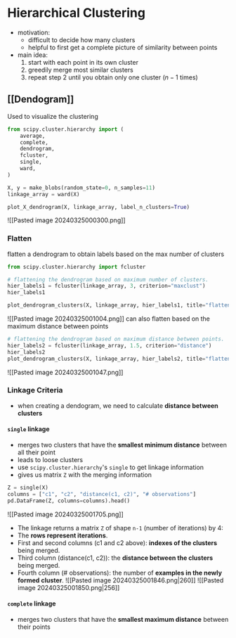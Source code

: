 # Hierarchical Clustering
- motivation:
	- difficult to decide how many clusters
	- helpful to first get a complete picture of similarity between points
- main idea:
	1. start with each point in its own cluster
	2. greedily merge most similar clusters
	3. repeat step 2 until you obtain only one cluster ($n-1$ times)
## [[Dendogram]]
Used to visualize the clustering
```python
from scipy.cluster.hierarchy import (
    average,
    complete,
    dendrogram,
    fcluster,
    single,
    ward,
)

X, y = make_blobs(random_state=0, n_samples=11)
linkage_array = ward(X)

plot_X_dendrogram(X, linkage_array, label_n_clusters=True)
```
![[Pasted image 20240325000300.png]]
### Flatten
flatten a dendrogram to obtain labels based on the max number of clusters
```python
from scipy.cluster.hierarchy import fcluster

# flattening the dendrogram based on maximum number of clusters. 
hier_labels1 = fcluster(linkage_array, 3, criterion="maxclust") 
hier_labels1

plot_dendrogram_clusters(X, linkage_array, hier_labels1, title="flattened with max_clusts=3")
```
![[Pasted image 20240325001004.png]]
can also flatten based on the maximum distance between points
```python
# flattening the dendrogram based on maximum distance between points. 
hier_labels2 = fcluster(linkage_array, 1.5, criterion="distance") 
hier_labels2
plot_dendrogram_clusters(X, linkage_array, hier_labels2, title="flattened with dist=1.5")
```
![[Pasted image 20240325001047.png]]
### Linkage Criteria
- when creating a dendogram, we need to calculate **distance between clusters**
#### `single` linkage
- merges two clusters that have the **smallest minimum distance** between all their point
- leads to loose clusters
- use `scipy.cluster.hierarchy`'s `single` to get linkage information
- gives us matrix `Z` with the merging information
```python
Z = single(X)
columns = ["c1", "c2", "distance(c1, c2)", "# observations"]
pd.DataFrame(Z, columns=columns).head()
```
![[Pasted image 20240325001705.png]]
- The linkage returns a matrix `Z` of shape `n-1` (number of iterations) by 4:
- The **rows represent iterations**.
- First and second columns (c1 and c2 above): **indexes of the clusters** being merged.
- Third column (distance(c1, c2)): the **distance between the clusters** being merged.
- Fourth column (# observations): the number of **examples in the newly formed cluster**.
![[Pasted image 20240325001846.png|260]] ![[Pasted image 20240325001850.png|256]]
#### `complete` linkage
- merges two clusters that have the **smallest maximum distance** between their points